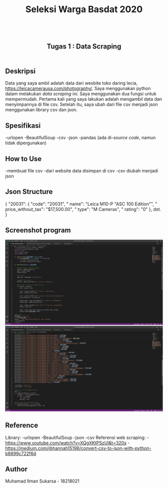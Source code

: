<h1 align="center">
  <br>
  Seleksi Warga Basdat 2020
  <br>
  <br>
</h1>

<h2 align="center">
  <br>
  Tugas 1 : Data Scraping
  <br>
  <br>
</h2>


## Deskripsi

Data yang saya ambil adalah data dari wesbite toko daring lecia, https://leicacamerausa.com/photography/. Saya menggunakan python dalam melakukan _data scraping_ ini. Saya menggunakan dua fungsi untuk mempermudah. Pertama kali yang saya lakukan adalah mengambil data dan menyimpannya di file csv. Setelah itu, saya ubah dari file csv menjadi json menggunakan library csv dan json.

## Spesifikasi

-urlopen
-BeautifulSoup
-csv
-json
-pandas (ada di-_source code_, namun tidak dipergunakan)

## How to Use

-membuat file csv
-dari website data disimpan di csv
-csv diubah menjadi json

## Json Structure

{
    "20031": {
        "code": "20031",
        " name": "Leica M10-P \"ASC 100 Edition\"",
        " price_without_tax": "$17,500.00",
        " type": "M   Cameras",
        " rating": "0"
    },
    dst.
}

## Screenshot program

![alt text](https://github.com/milmanss/Seleksi-2020-Tugas-1/blob/TUGAS_SELEKSI_1_18218021/screenshot/capture_1.PNG)
![alt text](https://github.com/milmanss/Seleksi-2020-Tugas-1/blob/TUGAS_SELEKSI_1_18218021/screenshot/capture_2.PNG)

## Reference

Library:
-urlopen
-BeautifulSoup
-json
-csv
Referensi web scraping:
-https://www.youtube.com/watch?v=XQgXKtPSzUI&t=320s
-https://medium.com/@hannah15198/convert-csv-to-json-with-python-b8899c722f6d

## Author

Muhamad Ilman Sukarsa - 18218021
